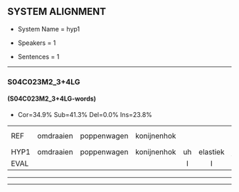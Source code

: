 
## SYSTEM ALIGNMENT

- System Name = hyp1

- Speakers = 1

- Sentences = 1

---

### S04C023M2_3+4LG

#### (S04C023M2_3+4LG-words)

- Cor=34.9%	Sub=41.3%	Del=0.0%	Ins=23.8%

|  |  |  |  |  |  |  |  |  |  |  |  |  |  |  |  |  |  |  |  |  |  |  |  |  |  |  |  |  |  |  |  |  |  |  |  |  |  |  |  |  |  |  |  |  |  |  |  |  |  |  |  |  |  |  |  |  |  |  |  |  |  |  |  |
|:--- |:---:|:---:|:---:|:---:|:---:|:---:|:---:|:---:|:---:|:---:|:---:|:---:|:---:|:---:|:---:|:---:|:---:|:---:|:---:|:---:|:---:|:---:|:---:|:---:|:---:|:---:|:---:|:---:|:---:|:---:|:---:|:---:|:---:|:---:|:---:|:---:|:---:|:---:|:---:|:---:|:---:|:---:|:---:|:---:|:---:|:---:|:---:|:---:|:---:|:---:|:---:|:---:|:---:|:---:|:---:|:---:|:---:|:---:|:---:|:---:|:---:|:---:|:---:|
| REF | omdraaien | poppenwagen | konijnenhok |  |  |  | * | elastiekje | * | * | ruziemaken | teddybeer | dierentuin |  |  | paddenstoelen | * | * | verstoppertje | wasmachine | fototoestel |  |  | toiletpapier | vrachtwagen | buurmannen | * | vogelkooi | olifant | schommelen | iedereen |  |  |  | schoenenwinkel | knutselen | ophangen | verjaardag | sprookjesboek |  |  | tandenborstel | lucifer | slaapkamer | achterdeur | ziekenhuis | nieuwsgierig | afblijven |  | kabouter | washandje*(washandjes) | sneeuwwitje | goeiendag | vakantie |  | limonade | * | * | autorijden |  | eindelijk | familie | chocolade |
| HYP1 | omdraaien | poppenwagen | konijnenhok | uh | elastiek | je | ruie | ruzie | ruzie | maken | teddi | beer | dierentuin | paddestoelun | verstoper | verstopperd | je | was | maar | geen | fototoestel | toal | net | papier | vrachtwagen | buurmannen | w | vogelkooi | olifant | schommalen | iedereen | schoon | en | winkel | kniet | zouen | ophangen | verjaardag | sprookjesboek | dan | den | borstel | lusifer | slaapkamer | achterdeur | ziekenhuis | nieuwsgierig | afblijven | kabater | washandjes | sneel | wietje | goeiendag | vakantie | nimand | nade | auto | autororijden | autorijden | en | delk | familie | choculadenv |
| EVAL |  |  |  | I | I | I | S | S | S | S | S | S |  | I | I | S | S | S | S | S |  | I | I | S |  |  | S |  |  | S |  | I | I | I | S | S |  |  |  | I | I | S | S |  |  |  |  |  | I | S | S | S |  |  | I | S | S | S |  | I | S |  | S |
---

---
